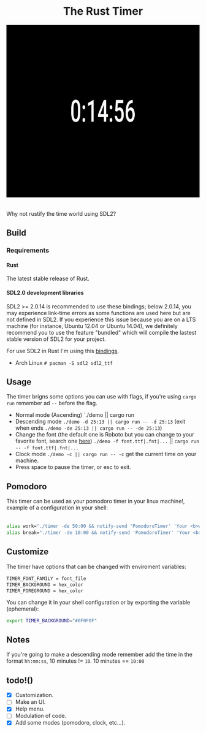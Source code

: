 <h1 align="center">The Rust Timer</h1>

 
<div align="center">
<img height="450" src="https://github.com/regalk13/rust-timer/blob/main/assets/timer-test.gif" />
</div>
<br>

Why not rustify the time world using SDL2? 

## Build

### Requirements

#### Rust

The latest stable release of Rust.

#### SDL2.0 development libraries

SDL2 >= 2.0.14 is recommended to use these bindings; below 2.0.14, you may experience link-time errors as some functions are used here but are not defined in SDL2. If you experience this issue because you are on a LTS machine (for instance, Ubuntu 12.04 or Ubuntu 14.04), we definitely recommend you to use the feature "bundled" which will compile the lastest stable version of SDL2 for your project.

For use SDL2 in Rust I'm using this [bindings](https://github.com/Rust-SDL2/rust-sdl2).

- Arch Linux
`# pacman -S sdl2 sdl2_ttf` 


## Usage

The timer brigns some options you can use with flags, if you're using `cargo run` remember ad `--` before the flag.

- Normal mode (Ascending) `./demo || cargo run
- Descending mode `./demo -d 25:13 || cargo run -- -d 25:13` (exit when ends `./demo -de 25:13 || cargo run -- -de 25:13`)
- Change the font (the default one is Roboto but you can change to your favorite font, search one [here](https://fonts.google.com/)) `./demo -f font.ttf|.fnt|...` || `cargo run -- -f font.ttf|.fnt|...`
- Clock mode `./demo -c || cargo run -- -c` get the current time on your machine.
- Press space to pause the timer, or esc to exit.

## Pomodoro

This timer can be used as your pomodoro timer in your linux machine!, example of a configuration in your shell:
```zsh

alias work="./timer -de 50:00 && notify-send 'PomodoroTimer' 'Your <b>work</b> time is up, take a break'"
alias break="./timer -de 10:00 && notify-send 'PomodoroTimer' 'Your <b>break</b> time is up, get back to work'"
```

## Customize

The timer have options that can be changed with enviroment variables:
```
TIMER_FONT_FAMILY = font_file
TIMER_BACKGROUND = hex_color
TIMER_FOREGROUND = hex_color
```
You can change it in your shell configuration or by exporting the variable (ephemeral):
```zsh
export TIMER_BACKGROUND="#0F0F0F"
```
## Notes

If you're going to make a descending mode remember add the time in the format `hh:mm:ss`, 10 minutes != `10`. 10 minutes == `10:00`

## todo!()

- [x] Customization. 
- [ ] Make an UI.
- [x] Help menu.
- [ ] Modulation of code.
- [x] Add some modes (pomodoro, clock, etc...).
